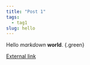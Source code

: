 ```yaml
---
title: "Post 1"
tags:
  - tag1
slug: hello
---
```


Hello _markdown_ **world**.
{.green}

[External link](https://github.com/igr/spig)
